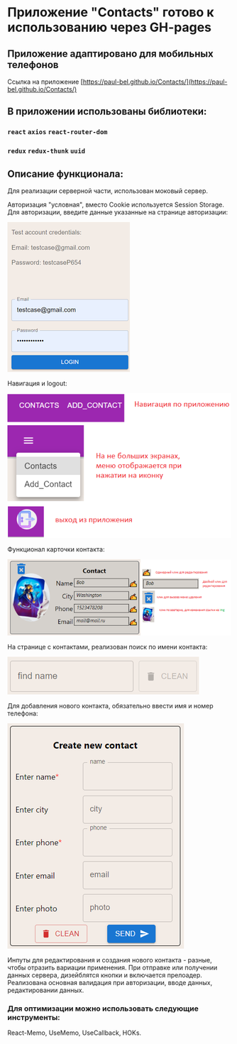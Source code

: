 # Приложение "Contacts" готово к использованию через GH-pages
## Приложение адаптировано для мобильных телефонов

Ссылка на приложение [https://paul-bel.github.io/Contacts/](https://paul-bel.github.io/Contacts/)

## В приложении использованы библиотеки:
### `react` `axios` `react-router-dom`
### `redux` `redux-thunk` `uuid`

## Описание функционала:
Для реализации серверной части, использован моковый сервер.

Авторизация "условная", вместо Cookie используется Session Storage.
Для авторизации, введите данные указанные на странице авторизации:

![img_4.png](img_4.png)

Навигация и logout:

![img_7.png](img_7.png)

Функционал карточки контакта:

![img_2.png](img_2.png)

На странице с контактами, реализован поиск по имени контакта:

![img_3.png](img_3.png)

Для добавления нового контакта, обязательно ввести имя и номер телефона:

![img_9.png](img_9.png)

Инпуты для редактирования и создания нового контакта - разные, чтобы отразить вариации применения.
При отправке или получении данных сервера, дизейблятся кнопки и включается прелоадер.
Реализована основная валидация при авторизации, вводе данных, редактировании данных.
### Для оптимизации можно использовать следующие инструменты:
React-Memo, UseMemo, UseCallback, HOKs.

